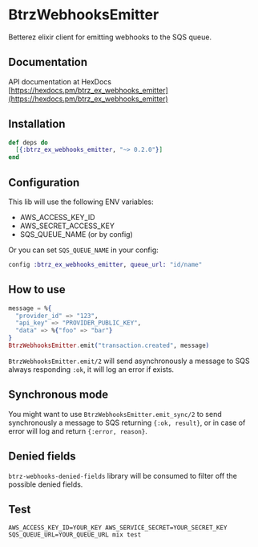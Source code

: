 # BtrzWebhooksEmitter

Betterez elixir client for emitting webhooks to the SQS queue.

## Documentation
API documentation at HexDocs [https://hexdocs.pm/btrz_ex_webhooks_emitter](https://hexdocs.pm/btrz_ex_webhooks_emitter)

## Installation

```elixir
def deps do
  [{:btrz_ex_webhooks_emitter, "~> 0.2.0"}]
end
```
## Configuration
This lib will use the following ENV variables:
  * AWS_ACCESS_KEY_ID
  * AWS_SECRET_ACCESS_KEY
  * SQS_QUEUE_NAME (or by config)

Or you can set `SQS_QUEUE_NAME` in your config:
```elixir
config :btrz_ex_webhooks_emitter, queue_url: "id/name"
```
## How to use
```elixir
message = %{
  "provider_id" => "123",
  "api_key" => "PROVIDER_PUBLIC_KEY",
  "data" => %{"foo" => "bar"}
}
BtrzWebhooksEmitter.emit("transaction.created", message)
```

`BtrzWebhooksEmitter.emit/2` will send asynchronously a message to SQS always responding `:ok`, it will log an error if exists.

## Synchronous mode
You might want to use `BtrzWebhooksEmitter.emit_sync/2` to send synchronously a message to SQS returning `{:ok, result}`, or in case of error will log and return `{:error, reason}`.

## Denied fields
`btrz-webhooks-denied-fields` library will be consumed to filter off the possible denied fields.
 
## Test
`AWS_ACCESS_KEY_ID=YOUR_KEY AWS_SERVICE_SECRET=YOUR_SECRET_KEY SQS_QUEUE_URL=YOUR_QUEUE_URL mix test`


